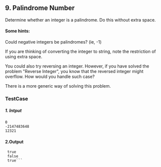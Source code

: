 ## 9. Palindrome Number
Determine whether an integer is a palindrome. Do this without extra space.

#### Some hints:
Could negative integers be palindromes? (ie, -1)

If you are thinking of converting the integer to string, note the restriction of using extra space.

You could also try reversing an integer. However, if you have solved the problem "Reverse Integer", you know that the reversed integer might overflow. How would you handle such case?

There is a more generic way of solving this problem.

### TestCase
 ##### 1. Intput
 ```
0
-2147483648
12321

```
 #### 2.Output
```
 true
 false
 true```
